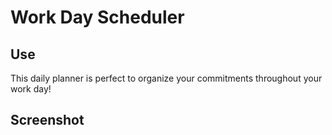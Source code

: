 # Work Day Scheduler 

## Use

This daily planner is perfect to organize your commitments throughout your work day!

## Screenshot

